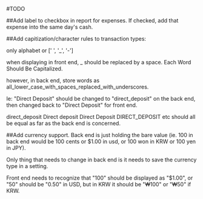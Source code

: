 #TODO

##Add label to checkbox in report for expenses.
If checked, add that expense into the same day's cash.

##Add capitization/character rules to transaction types:

only alphabet or [' ', '_', '-']

when displaying in front end, _ should be replaced by a space. Each Word Should Be Capitalized.

however, in back end, store words as all_lower_case_with_spaces_replaced_with_underscores.

Ie: "Direct Deposit" should be changed to "direct_deposit" on the back end, then changed back to "Direct Deposit" for front end.

direct_deposit Direct deposit Direct Deposit DIRECT_DEPOSIT etc should all be equal as far as the back end is concerned.

##Add currency support. Back end is just holding the bare value (ie. 100 in back end would be 100 cents or $1.00 in usd, or 100 won in KRW or 100 yen in JPY).

Only thing that needs to change in back end is it needs to save the currency type in a setting.

Front end needs to recognize that "100" should be displayed as "$1.00", or "50" should be "0.50" in USD, but in KRW it should be "₩100" or "₩50" if KRW.